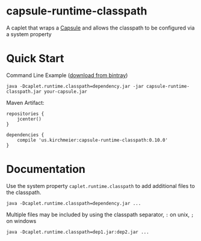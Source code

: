 # capsule-runtime-classpath

A caplet that wraps a [Capsule] and allows the classpath to be configured via a system property

[Capsule]:https://github.com/puniverse/capsule

# Quick Start

Command Line Example ([download from bintray][dl])

    java -Dcaplet.runtime.classpath=dependency.jar -jar capsule-runtime-classpath.jar your-capsule.jar

[dl]:https://bintray.com/artifact/download/danthegoodman/maven/us/kirchmeier/gradle-capsule-plugin/0.10.0/gradle-capsule-plugin-0.10.0.jar

Maven Artifact:

    repositories {
        jcenter()
    }

    dependencies {
        compile 'us.kirchmeier:capsule-runtime-classpath:0.10.0'
    }


# Documentation

Use the system property `caplet.runtime.classpath` to add additional files to the classpath.

    java -Dcaplet.runtime.classpath=dependency.jar ...

Multiple files may be included by using the classpath separator, `:` on unix, `;` on windows

    java -Dcaplet.runtime.classpath=dep1.jar:dep2.jar ...
